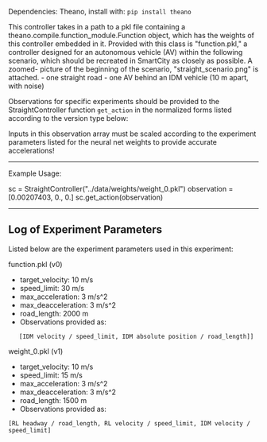 Dependencies: Theano, install with: `pip install theano`

This controller takes in a path to a pkl file containing
a theano.compile.function_module.Function object, which has
the weights of this controller embedded in it. Provided with
this class is "function.pkl," a controller designed for an
autonomous vehicle (AV) within the following scenario, which
should be recreated in SmartCity as closely as possible. A zoomed-
picture of the beginning of the scenario, "straight_scenario.png"
is attached. 
    - one straight road
    - one AV behind an IDM vehicle (10 m apart, with noise)

Observations for specific experiments should be provided to 
the StraightController function `get_action` in the normalized forms
listed according to the version type below: 

Inputs in this observation array must be scaled according to the
experiment parameters listed for the neural net weights to 
provide accurate accelerations!


--- 
Example Usage:

sc = StraightController("../data/weights/weight_0.pkl")
observation = [0.00207403, 0., 0.]
sc.get_action(observation)

---
## Log of Experiment Parameters
Listed below are the experiment parameters used in this experiment: 

function.pkl (v0)
- target_velocity: 10 m/s
- speed_limit: 30 m/s
- max_acceleration: 3 m/s^2
- max_deacceleration: 3 m/s^2
- road_length: 2000 m
- Observations provided as: 
```[[RL velocity / speed_limit, RL absolute position / road_length],
   [IDM velocity / speed_limit, IDM absolute position / road_length]]
```

weight_0.pkl (v1)
- target_velocity: 10 m/s
- speed_limit: 15 m/s
- max_acceleration: 3 m/s^2
- max_deacceleration: 3 m/s^2
- road_length: 1500 m
- Observations provided as: 
```
[RL headway / road_length, RL velocity / speed_limit, IDM velocity / speed_limit]
```

